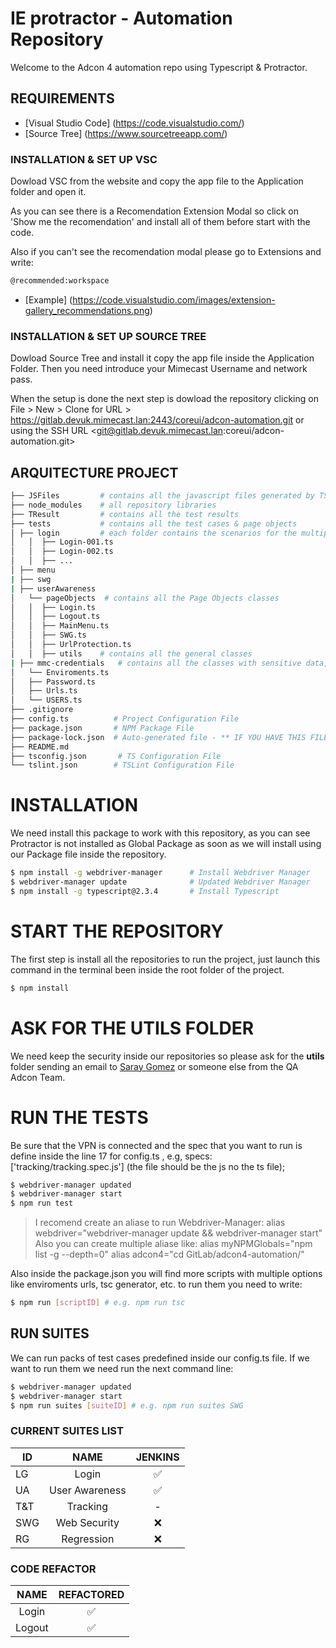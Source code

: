 # IE protractor - Automation Repository
Welcome to the Adcon 4 automation repo using Typescript & Protractor.

<!-- TOC -->

## REQUIREMENTS

- [Visual Studio Code] (https://code.visualstudio.com/)
- [Source Tree] (https://www.sourcetreeapp.com/)

### INSTALLATION & SET UP VSC
Dowload VSC from the website and copy the app file to the Application folder and open it.

As you can see there is a Recomendation Extension Modal so click on 'Show me the recomendation' and install all of them before start with the code.

Also if you can't see the recomendation modal please go to Extensions and write:

```bash
@recommended:workspace
```

- [Example] (https://code.visualstudio.com/images/extension-gallery_recommendations.png)

### INSTALLATION & SET UP SOURCE TREE

Dowload Source Tree and install it copy the app file inside the Application Folder. Then you need introduce your Mimecast Username and network pass.

When the setup is done the next step is dowload the repository clicking on File > New > Clone for URL > <https://gitlab.devuk.mimecast.lan:2443/coreui/adcon-automation.git> or using the SSH URL <git@gitlab.devuk.mimecast.lan:coreui/adcon-automation.git>

## ARQUITECTURE PROJECT

```bash
├── JSFiles         # contains all the javascript files generated by TS
├── node_modules    # all repository libraries
├── TResult         # contains all the test results
├── tests           # contains all the test cases & page objects
│ ├── login         # each folder contains the scenarios for the multiple test cases
│   │  ├── Login-001.ts
│   │  ├── Login-002.ts
│   │  ├── ...
│ ├── menu
| ├── swg
| ├── userAwareness
│   └── pageObjects  # contains all the Page Objects classes
│   │  ├── Login.ts
│   │  ├── Logout.ts
│   │  ├── MainMenu.ts
│   │  ├── SWG.ts
│   │  ├── UrlProtection.ts
│   │  ├── utils    # contains all the general classes
| ├── mmc-credentials   # contains all the classes with sensitive data, ask for it.
│   └── Enviroments.ts
│   ├── Password.ts
│   ├── Urls.ts
│   └── USERS.ts
├── .gitignore
├── config.ts          # Project Configuration File
├── package.json       # NPM Package File
├── package-lock.json  # Auto-generated file - ** IF YOU HAVE THIS FILE PLEASE DON'T UPLOAD IT TO THE REPOSITORY AND TELL ME [Saray Gomez] TO DISABLE THIS OPTION ** -
├── README.md
├── tsconfig.json       # TS Configuration File
└── tslint.json        # TSLint Configuration File
```

# INSTALLATION

We need install this package to work with this repository, as you can see Protractor is not installed as Global Package as soon as we will install using our Package file inside the repository.
~~~~bash
$ npm install -g webdriver-manager      # Install Webdriver Manager
$ webdriver-manager update              # Updated Webdriver Manager
$ npm install -g typescript@2.3.4       # Install Typescript
~~~~

# START THE REPOSITORY

The first step is install all the repositories to run the project, just launch this command in the terminal been inside the root folder of the project.
~~~~bash
$ npm install
~~~~

# ASK FOR THE UTILS FOLDER

We need keep the security inside our repositories so please ask for the **utils** folder sending an email to [Saray Gomez](mailto:sgomez@mimecast.com?Subject=Send%20to%20me%20the%20utils%20folder) or someone else from the QA Adcon Team.

# RUN THE TESTS

Be sure that the VPN is connected and the spec that you want to run is define inside the line 17 for config.ts , e.g, specs: ['tracking/tracking.spec.js'] (the file should be the js no the ts file);

~~~~bash
$ webdriver-manager updated
$ webdriver-manager start
$ npm run test
~~~~

> I recomend create an aliase to run Webdriver-Manager:
> alias webdriver="webdriver-manager update && webdriver-manager start"
> Also you can create multiple aliase like:
> alias myNPMGlobals="npm list -g --depth=0"
> alias adcon4="cd GitLab/adcon4-automation/"

Also inside the package.json you will find more scripts with multiple options like enviroments urls, tsc generator, etc. to run them you need to write:

~~~~bash
$ npm run [scriptID] # e.g. npm run tsc
~~~~

## RUN SUITES

We can run packs of test cases predefined inside our config.ts file. If we want to run them we need run the next command line:

~~~~bash
$ webdriver-manager updated
$ webdriver-manager start
$ npm run suites [suiteID] # e.g. npm run suites SWG
~~~~

### CURRENT SUITES LIST

| ID  | NAME           | JENKINS |
| --- | :------------: | :-----: |
| LG  | Login          | ✅       |
| UA  | User Awareness | ✅       |
| T&T | Tracking       | -       |
| SWG | Web Security   | ❌       |
| RG  | Regression     | ❌       |

### CODE REFACTOR
| NAME   | REFACTORED |
| :----: | :--------: |
| Login  | ✅          |
| Logout | ✅          |

